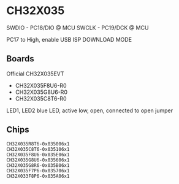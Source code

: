 # CH32X035

SWDIO - PC18/DIO @ MCU
SWCLK - PC19/DCK @ MCU

PC17 to High, enable USB ISP DOWNLOAD MODE

## Boards

Official CH32X035EVT

- CH32X035F8U6-R0
- CH32X035G8U6-R0
- CH32X035C8T6-R0

LED1, LED2 blue LED, active low, open, connected to open jumper

## Chips

```
CH32X035R8T6-0x035006x1
CH32X035C8T6-0x035106x1
CH32X035F8U6-0x035E06x1
CH32X035G8U6-0x035606x1
CH32X035G8R6-0x035B06x1
CH32X035F7P6-0x035706x1
CH32X033F8P6-0x035A06x1
```
